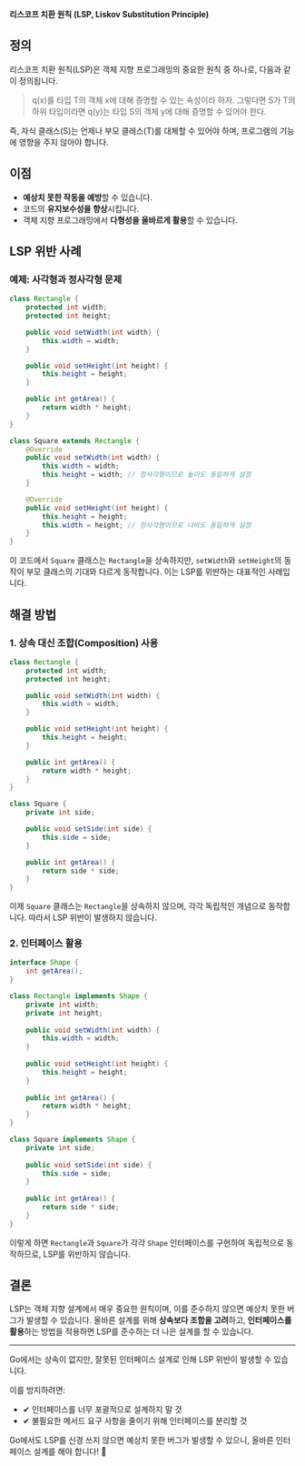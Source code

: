 **리스코프 치환 원칙 (LSP, Liskov Substitution Principle)**

## 정의
리스코프 치환 원칙(LSP)은 객체 지향 프로그래밍의 중요한 원칙 중 하나로, 다음과 같이 정의됩니다.

> q(x)를 타입 T의 객체 x에 대해 증명할 수 있는 속성이라 하자. 그렇다면 S가 T의 하위 타입이라면 q(y)는 타입 S의 객체 y에 대해 증명할 수 있어야 한다.

즉, 자식 클래스(S)는 언제나 부모 클래스(T)를 대체할 수 있어야 하며, 프로그램의 기능에 영향을 주지 않아야 합니다.

## 이점
- **예상치 못한 작동을 예방**할 수 있습니다.
- 코드의 **유지보수성을 향상**시킵니다.
- 객체 지향 프로그래밍에서 **다형성을 올바르게 활용**할 수 있습니다.

## LSP 위반 사례
### 예제: 사각형과 정사각형 문제
```java
class Rectangle {
    protected int width;
    protected int height;

    public void setWidth(int width) {
        this.width = width;
    }

    public void setHeight(int height) {
        this.height = height;
    }

    public int getArea() {
        return width * height;
    }
}

class Square extends Rectangle {
    @Override
    public void setWidth(int width) {
        this.width = width;
        this.height = width; // 정사각형이므로 높이도 동일하게 설정
    }

    @Override
    public void setHeight(int height) {
        this.height = height;
        this.width = height; // 정사각형이므로 너비도 동일하게 설정
    }
}
```
이 코드에서 `Square` 클래스는 `Rectangle`을 상속하지만, `setWidth`와 `setHeight`의 동작이 부모 클래스의 기대와 다르게 동작합니다. 이는 LSP를 위반하는 대표적인 사례입니다.

## 해결 방법
### 1. 상속 대신 조합(Composition) 사용
```java
class Rectangle {
    protected int width;
    protected int height;

    public void setWidth(int width) {
        this.width = width;
    }

    public void setHeight(int height) {
        this.height = height;
    }

    public int getArea() {
        return width * height;
    }
}

class Square {
    private int side;

    public void setSide(int side) {
        this.side = side;
    }

    public int getArea() {
        return side * side;
    }
}
```
이제 `Square` 클래스는 `Rectangle`을 상속하지 않으며, 각각 독립적인 개념으로 동작합니다. 따라서 LSP 위반이 발생하지 않습니다.

### 2. 인터페이스 활용
```java
interface Shape {
    int getArea();
}

class Rectangle implements Shape {
    private int width;
    private int height;
    
    public void setWidth(int width) {
        this.width = width;
    }
    
    public void setHeight(int height) {
        this.height = height;
    }
    
    public int getArea() {
        return width * height;
    }
}

class Square implements Shape {
    private int side;
    
    public void setSide(int side) {
        this.side = side;
    }
    
    public int getArea() {
        return side * side;
    }
}
```
이렇게 하면 `Rectangle`과 `Square`가 각각 `Shape` 인터페이스를 구현하여 독립적으로 동작하므로, LSP를 위반하지 않습니다.

## 결론
LSP는 객체 지향 설계에서 매우 중요한 원칙이며, 이를 준수하지 않으면 예상치 못한 버그가 발생할 수 있습니다. 올바른 설계를 위해 **상속보다 조합을 고려**하고, **인터페이스를 활용**하는 방법을 적용하면 LSP를 준수하는 더 나은 설계를 할 수 있습니다.

---
Go에서는 상속이 없지만, 잘못된 인터페이스 설계로 인해 LSP 위반이 발생할 수 있습니다.

이를 방지하려면:
- ✔ 인터페이스를 너무 포괄적으로 설계하지 말 것
- ✔ 불필요한 메서드 요구 사항을 줄이기 위해 인터페이스를 분리할 것

Go에서도 LSP를 신경 쓰지 않으면 예상치 못한 버그가 발생할 수 있으니, 올바른 인터페이스 설계를 해야 합니다! 🚀